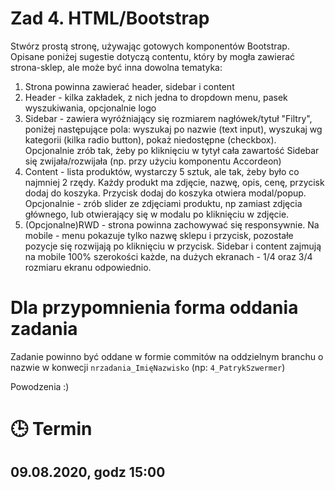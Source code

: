 # Zad 4. HTML/Bootstrap

Stwórz prostą stronę, używając gotowych komponentów Bootstrap. Opisane poniżej sugestie dotyczą contentu, który by mogła zawierać strona-sklep, ale może być inna dowolna tematyka:
1. Strona powinna zawierać header, sidebar i content
2. Header - kilka zakładek, z nich jedna to dropdown menu, pasek wyszukiwania, opcjonalnie logo
3. Sidebar - zawiera wyróżniający się rozmiarem nagłówek/tytuł "Filtry", poniżej następujące pola: wyszukaj po nazwie (text input), wyszukaj wg kategorii (kilka radio button), pokaż niedostępne (checkbox). Opcjonalnie zrób tak, żeby po kliknięciu w tytył cała zawartość Sidebar się zwijała/rozwijała (np. przy użyciu komponentu Accordeon)
4. Content - lista produktów, wystarczy 5 sztuk, ale tak, żeby było co najmniej 2 rzędy. Każdy produkt ma zdjęcie, nazwę, opis, cenę, przycisk dodaj do koszyka. Przycisk dodaj do koszyka otwiera modal/popup. Opcjonalnie - zrób slider ze zdjęciami produktu, np zamiast zdjęcia głównego, lub otwierający się w modalu po kliknięciu w zdjęcie.
5. (Opcjonalne)RWD - strona powinna zachowywać się responsywnie. Na mobile - menu pokazuje tylko nazwę sklepu i przycisk, pozostałe pozycje się rozwijają po kliknięciu w przycisk. Sidebar i content zajmują na mobile 100% szerokości każde, na dużych ekranach - 1/4 oraz 3/4 rozmiaru ekranu odpowiednio.


# Dla przypomnienia forma oddania zadania
Zadanie powinno być oddane w formie commitów na oddzielnym branchu o nazwie w konwecji `nrzadania_ImięNazwisko` (np: `4_PatrykSzwermer`)

Powodzenia :) 

# :clock3: Termin
## 09.08.2020, godz 15:00 

